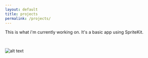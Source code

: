 ```yaml
---
layout: default
title: projects
permalink: /projects/
---
```


This is what i'm currently working on. It's a basic app using SpriteKit.


&nbsp;
&nbsp;



![alt text](https://shahriaahmed.github.io/assets/photography/gifs/ezgif.com-video-to-gif.gif) 
